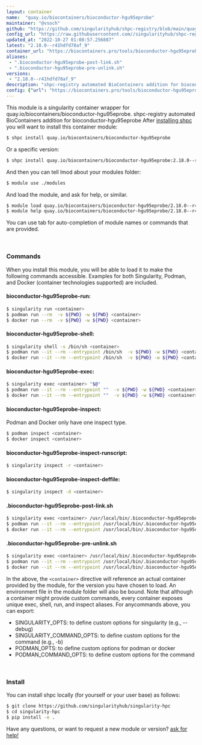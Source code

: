 ```yaml
---
layout: container
name:  "quay.io/biocontainers/bioconductor-hgu95eprobe"
maintainer: "@vsoch"
github: "https://github.com/singularityhub/shpc-registry/blob/main/quay.io/biocontainers/bioconductor-hgu95eprobe/container.yaml"
config_url: "https://raw.githubusercontent.com//singularityhub/shpc-registry/main/quay.io/biocontainers/bioconductor-hgu95eprobe/container.yaml"
updated_at: "2022-10-27 01:08:57.256887"
latest: "2.18.0--r41hdfd78af_9"
container_url: "https://biocontainers.pro/tools/bioconductor-hgu95eprobe"
aliases:
 - ".bioconductor-hgu95eprobe-post-link.sh"
 - ".bioconductor-hgu95eprobe-pre-unlink.sh"
versions:
 - "2.18.0--r41hdfd78af_9"
description: "shpc-registry automated BioContainers addition for bioconductor-hgu95eprobe"
config: {"url": "https://biocontainers.pro/tools/bioconductor-hgu95eprobe", "maintainer": "@vsoch", "description": "shpc-registry automated BioContainers addition for bioconductor-hgu95eprobe", "latest": {"2.18.0--r41hdfd78af_9": "sha256:0d619ffea06164d290d9f134da671a2e4bdd54048de62ed5617a7af8bd50c7ff"}, "tags": {"2.18.0--r41hdfd78af_9": "sha256:0d619ffea06164d290d9f134da671a2e4bdd54048de62ed5617a7af8bd50c7ff"}, "docker": "quay.io/biocontainers/bioconductor-hgu95eprobe", "aliases": {".bioconductor-hgu95eprobe-post-link.sh": "/usr/local/bin/.bioconductor-hgu95eprobe-post-link.sh", ".bioconductor-hgu95eprobe-pre-unlink.sh": "/usr/local/bin/.bioconductor-hgu95eprobe-pre-unlink.sh"}}
---
```


This module is a singularity container wrapper for quay.io/biocontainers/bioconductor-hgu95eprobe.
shpc-registry automated BioContainers addition for bioconductor-hgu95eprobe
After [installing shpc](#install) you will want to install this container module:


```bash
$ shpc install quay.io/biocontainers/bioconductor-hgu95eprobe
```

Or a specific version:

```bash
$ shpc install quay.io/biocontainers/bioconductor-hgu95eprobe:2.18.0--r41hdfd78af_9
```

And then you can tell lmod about your modules folder:

```bash
$ module use ./modules
```

And load the module, and ask for help, or similar.

```bash
$ module load quay.io/biocontainers/bioconductor-hgu95eprobe/2.18.0--r41hdfd78af_9
$ module help quay.io/biocontainers/bioconductor-hgu95eprobe/2.18.0--r41hdfd78af_9
```

You can use tab for auto-completion of module names or commands that are provided.

<br>

### Commands

When you install this module, you will be able to load it to make the following commands accessible.
Examples for both Singularity, Podman, and Docker (container technologies supported) are included.

#### bioconductor-hgu95eprobe-run:

```bash
$ singularity run <container>
$ podman run --rm  -v ${PWD} -w ${PWD} <container>
$ docker run --rm  -v ${PWD} -w ${PWD} <container>
```

#### bioconductor-hgu95eprobe-shell:

```bash
$ singularity shell -s /bin/sh <container>
$ podman run --it --rm --entrypoint /bin/sh  -v ${PWD} -w ${PWD} <container>
$ docker run --it --rm --entrypoint /bin/sh  -v ${PWD} -w ${PWD} <container>
```

#### bioconductor-hgu95eprobe-exec:

```bash
$ singularity exec <container> "$@"
$ podman run --it --rm --entrypoint ""  -v ${PWD} -w ${PWD} <container> "$@"
$ docker run --it --rm --entrypoint ""  -v ${PWD} -w ${PWD} <container> "$@"
```

#### bioconductor-hgu95eprobe-inspect:

Podman and Docker only have one inspect type.

```bash
$ podman inspect <container>
$ docker inspect <container>
```

#### bioconductor-hgu95eprobe-inspect-runscript:

```bash
$ singularity inspect -r <container>
```

#### bioconductor-hgu95eprobe-inspect-deffile:

```bash
$ singularity inspect -d <container>
```


#### .bioconductor-hgu95eprobe-post-link.sh

```bash
$ singularity exec <container> /usr/local/bin/.bioconductor-hgu95eprobe-post-link.sh
$ podman run --it --rm --entrypoint /usr/local/bin/.bioconductor-hgu95eprobe-post-link.sh   -v ${PWD} -w ${PWD} <container> -c " $@"
$ docker run --it --rm --entrypoint /usr/local/bin/.bioconductor-hgu95eprobe-post-link.sh   -v ${PWD} -w ${PWD} <container> -c " $@"
```


#### .bioconductor-hgu95eprobe-pre-unlink.sh

```bash
$ singularity exec <container> /usr/local/bin/.bioconductor-hgu95eprobe-pre-unlink.sh
$ podman run --it --rm --entrypoint /usr/local/bin/.bioconductor-hgu95eprobe-pre-unlink.sh   -v ${PWD} -w ${PWD} <container> -c " $@"
$ docker run --it --rm --entrypoint /usr/local/bin/.bioconductor-hgu95eprobe-pre-unlink.sh   -v ${PWD} -w ${PWD} <container> -c " $@"
```



In the above, the `<container>` directive will reference an actual container provided
by the module, for the version you have chosen to load. An environment file in the
module folder will also be bound. Note that although a container
might provide custom commands, every container exposes unique exec, shell, run, and
inspect aliases. For anycommands above, you can export:

 - SINGULARITY_OPTS: to define custom options for singularity (e.g., --debug)
 - SINGULARITY_COMMAND_OPTS: to define custom options for the command (e.g., -b)
 - PODMAN_OPTS: to define custom options for podman or docker
 - PODMAN_COMMAND_OPTS: to define custom options for the command

<br>

### Install

You can install shpc locally (for yourself or your user base) as follows:

```bash
$ git clone https://github.com/singularityhub/singularity-hpc
$ cd singularity-hpc
$ pip install -e .
```

Have any questions, or want to request a new module or version? [ask for help!](https://github.com/singularityhub/singularity-hpc/issues)